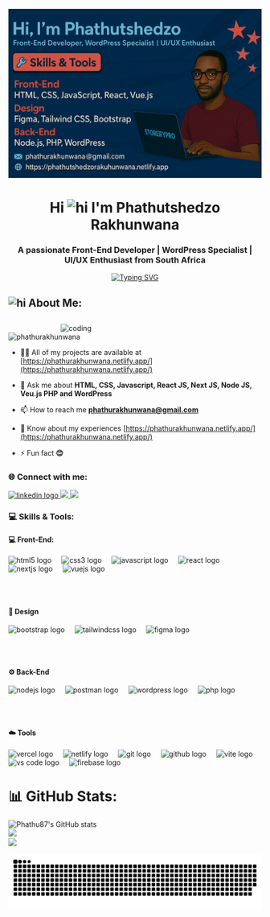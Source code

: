 ![logo](Phathutshedzo_Rakhunwana.png)
<h1 align="center">Hi <img  alt="hi" width="40" src="https://em-content.zobj.net/source/microsoft-teams/363/waving-hand_1f44b.png"> I'm Phathutshedzo Rakhunwana</h1>
<h3 align="center">A passionate Front-End Developer | WordPress Specialist | UI/UX Enthusiast from South Africa</h3>
<p align="center">
<a href="https://git.io/typing-svg"><img src="https://readme-typing-svg.demolab.com?font=Fira+Code&size=30&pause=1000&center=true&random=false&width=500&lines=Hello%2C+I'm+Phathu+Rakhunwana;Web+Developer" alt="Typing SVG" /></a>
</p>
<div>
  <h2 align="left" > <img  alt="hi" width="25" src="https://em-content.zobj.net/source/animated-noto-color-emoji/356/dizzy_1f4ab.gif">  About Me: <h2/>
</div>

<img align="right" alt="coding" width="400" src="https://user-images.githubusercontent.com/74038190/212749171-b84692a8-2b04-4e3b-93ca-ac14705da224.gif">
<p align="left" > <img src="https://komarev.com/ghpvc/?username=Phathu87&label=Profile%20views&color=0e75b6&style=flat" alt="phathurakhunwana" /> </p>
 
- 👨‍💻 All of my projects are available at [https://phathurakhunwana.netlify.app/](https://phathurakhunwana.netlify.app/)

- 💬 Ask me about **HTML, CSS, Javascript, React JS, Next JS, Node JS, Veu.js PHP and WordPress**

- 📫 How to reach me **phathurakhunwana@gmail.com**

- 📄 Know about my experiences [https://phathurakhunwana.netlify.app/](https://phathurakhunwana.netlify.app/)

- ⚡ Fun fact **😊**

<h3 align="left">🌐 Connect with me:</h3>
<p align="left">

 <a href="https://www.linkedin.com/in/phathutshedzo-rakhunwana/" target="_blank">
    <img src="https://img.shields.io/static/v1?message=LinkedIn&logo=linkedin&label=&color=0077B5&logoColor=white&labelColor=&style=for-the-badge" height="30" alt="linkedin logo"  />
  </a>
  <a href="https://www.instagram.com/phathutshedzorakhunwana/" target="_blank">
  <img src="https://img.shields.io/badge/Instagram-E4405F?style=for-the-badge&logo=instagram&logoColor=white" />
</a>
<a href="https://www.facebook.com/phathutshedzo.rakhunwana/" target="_blank">
  <img src="https://img.shields.io/badge/Facebook-1877F2?style=for-the-badge&logo=facebook&logoColor=white" />
</a>

</p>

<h3 align="left">💻 Skills & Tools:</h3>

<div align="left">

<h4 align="left"> 💻 Front-End:</h4>  
  <img src="https://img.shields.io/badge/HTML5-E34F26?logo=html5&logoColor=white&style=for-the-badge" height="25" alt="html5 logo" />
  <img width="12" />
  <img src="https://img.shields.io/badge/CSS3-1572B6?logo=css3&logoColor=white&style=for-the-badge" height="25" alt="css3 logo" />
  <img width="12" />
  <img src="https://img.shields.io/badge/JavaScript-F7DF1E?logo=javascript&logoColor=black&style=for-the-badge" height="25" alt="javascript logo" />
  <img width="12" />
  <img src="https://img.shields.io/badge/React-61DAFB?logo=react&logoColor=black&style=for-the-badge" height="25" alt="react logo" />
  <img width="12" />
  <img src="https://img.shields.io/badge/Next.js-000000?logo=nextdotjs&logoColor=white&style=for-the-badge" height="25" alt="nextjs logo" />
  <img width="12" />
  <img src="https://img.shields.io/badge/Vue.js-4FC08D?logo=vue.js&logoColor=white&style=for-the-badge" height="25" alt="vuejs logo" />

  <br /><br />

<h4 align="left"> 🎨 Design </h4>  
  <img src="https://img.shields.io/badge/Bootstrap-7952B3?logo=bootstrap&logoColor=white&style=for-the-badge" height="25" alt="bootstrap logo" />
  <img width="12" />
  <img src="https://img.shields.io/badge/Tailwind CSS-06B6D4?logo=tailwindcss&logoColor=black&style=for-the-badge" height="25" alt="tailwindcss logo" />
  <img width="12" />
  <img src="https://img.shields.io/badge/Figma-F24E1E?logo=figma&logoColor=white&style=for-the-badge" height="25" alt="figma logo" />

  <br /><br />

  <h4 align="left"> ⚙️ Back-End </h4>
  <img src="https://img.shields.io/badge/Node.js-339933?logo=nodedotjs&logoColor=white&style=for-the-badge" height="25" alt="nodejs logo" />
  <img width="12" />
  <img src="https://img.shields.io/badge/Postman-FF6C37?logo=postman&logoColor=black&style=for-the-badge" height="25" alt="postman logo" />
  <img width="12" />
  <img src="https://img.shields.io/badge/WordPress-21759B?logo=wordpress&logoColor=white&style=for-the-badge" height="25" alt="wordpress logo" />
  <img width="12" />
  <img src="https://img.shields.io/badge/PHP-777BB4?logo=php&logoColor=white&style=for-the-badge" height="25" alt="php logo" />

  <br /><br />

  <h4 align="left"> ☁️ Tools </h4>
  <img src="https://img.shields.io/badge/Vercel-000000?logo=vercel&logoColor=white&style=for-the-badge" height="25" alt="vercel logo" />
  <img width="12" />
  <img src="https://img.shields.io/badge/Netlify-00C7B7?logo=netlify&logoColor=black&style=for-the-badge" height="25" alt="netlify logo" />
  <img width="12" />
  <img src="https://img.shields.io/badge/Git-F05032?logo=git&logoColor=white&style=for-the-badge" height="25" alt="git logo" />
  <img width="12" />
  <img src="https://img.shields.io/badge/GitHub-181717?logo=github&logoColor=white&style=for-the-badge" height="25" alt="github logo" />
  <img width="12" />
  <img src="https://img.shields.io/badge/Vite-646CFF?logo=vite&logoColor=white&style=for-the-badge" height="25" alt="vite logo" />
  <img width="12" />
  <img src="https://img.shields.io/badge/VS Code-007ACC?logo=visualstudiocode&logoColor=white&style=for-the-badge" height="25" alt="vs code logo" />
  <img width="12" />
  <img src="https://img.shields.io/badge/Firebase-FFCA28?logo=firebase&logoColor=black&style=for-the-badge" height="25" alt="firebase logo" />

</div>


# 📊 GitHub Stats:
![Phathu87's GitHub stats](https://github-readme-stats.vercel.app/api?username=Phathu87&show_icons=true&theme=radical)
<br/>
![](https://github-readme-streak-stats.herokuapp.com/?user=Phathu87&theme=dark&hide_border=false)<br/>
![](https://github-readme-stats.vercel.app/api/top-langs/?username=Phathu87&theme=dark&hide_border=false&include_all_commits=false&count_private=false&layout=compact)

![Snake animation](https://raw.githubusercontent.com/jabedalimollah/jabedalimollah/output/github-contribution-grid-snake-dark.svg)
